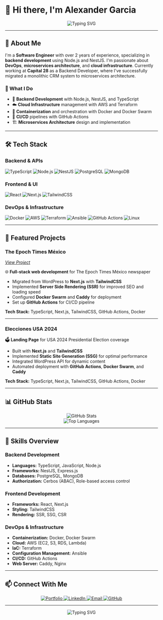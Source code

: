 # 👋 Hi there, I'm Alexander Garcia

<div align="center">
  <img src="https://readme-typing-svg.herokuapp.com?font=Fira+Code&weight=500&size=28&pause=1000&color=3B82F6&center=true&vCenter=true&width=435&lines=Software+Engineer;Backend+Developer;DevOps+Enthusiast;Full-Stack+Developer" alt="Typing SVG" />
</div>

---

## 🚀 About Me

I'm a **Software Engineer** with over 2 years of experience, specializing in **backend development** using Node.js and NestJS. I'm passionate about **DevOps**, **microservices architecture**, and **cloud infrastructure**. Currently working at **Capital 28** as a Backend Developer, where I've successfully migrated a monolithic CRM system to microservices architecture.

### 🎯 What I Do

-  🔧 **Backend Development** with Node.js, NestJS, and TypeScript
-  ☁️ **Cloud Infrastructure** management with AWS and Terraform
-  🐳 **Containerization** and orchestration with Docker and Docker Swarm
-  🔄 **CI/CD** pipelines with GitHub Actions
-  🏗️ **Microservices Architecture** design and implementation

---

## 🛠️ Tech Stack

### **Backend & APIs**

![TypeScript](https://img.shields.io/badge/-TypeScript-3178C6?style=for-the-badge&logo=typescript&logoColor=white)
![Node.js](https://img.shields.io/badge/-Node.js-339933?style=for-the-badge&logo=node.js&logoColor=white)
![NestJS](https://img.shields.io/badge/-NestJS-E0234E?style=for-the-badge&logo=nestjs&logoColor=white)
![PostgreSQL](https://img.shields.io/badge/-PostgreSQL-336791?style=for-the-badge&logo=postgresql&logoColor=white)
![MongoDB](https://img.shields.io/badge/-MongoDB-47A248?style=for-the-badge&logo=mongodb&logoColor=white)

### **Frontend & UI**

![React](https://img.shields.io/badge/-React-61DAFB?style=for-the-badge&logo=react&logoColor=black)
![Next.js](https://img.shields.io/badge/-Next.js-000000?style=for-the-badge&logo=next.js&logoColor=white)
![TailwindCSS](https://img.shields.io/badge/-TailwindCSS-38B2AC?style=for-the-badge&logo=tailwind-css&logoColor=white)

### **DevOps & Infrastructure**

![Docker](https://img.shields.io/badge/-Docker-2496ED?style=for-the-badge&logo=docker&logoColor=white)
![AWS](https://img.shields.io/badge/-AWS-232F3E?style=for-the-badge&logo=amazon-aws&logoColor=white)
![Terraform](https://img.shields.io/badge/-Terraform-7B42BC?style=for-the-badge&logo=terraform&logoColor=white)
![Ansible](https://img.shields.io/badge/-Ansible-EE0000?style=for-the-badge&logo=ansible&logoColor=white)
![GitHub Actions](https://img.shields.io/badge/-GitHub%20Actions-2088FF?style=for-the-badge&logo=github-actions&logoColor=white)
![Linux](https://img.shields.io/badge/-Linux-FCC624?style=for-the-badge&logo=linux&logoColor=black)

---

## 🚀 Featured Projects

### **The Epoch Times México**

_[View Project](https://www.elepoch.com)_

🌐 **Full-stack web development** for The Epoch Times México newspaper

-  Migrated from WordPress to **Next.js** with **TailwindCSS**
-  Implemented **Server Side Rendering (SSR)** for improved SEO and loading speed
-  Configured **Docker Swarm** and **Caddy** for deployment
-  Set up **GitHub Actions** for CI/CD pipeline

**Tech Stack:** TypeScript, Next.js, TailwindCSS, GitHub Actions, Docker

---

### **Elecciones USA 2024**

🗳️ **Landing Page** for USA 2024 Presidential Election coverage

-  Built with **Next.js** and **TailwindCSS**
-  Implemented **Static Site Generation (SSG)** for optimal performance
-  Integrated WordPress API for dynamic content
-  Automated deployment with **GitHub Actions**, **Docker Swarm**, and **Caddy**

**Tech Stack:** TypeScript, Next.js, TailwindCSS, GitHub Actions, Docker

---

## 📊 GitHub Stats

<div align="center">
  <img src="https://github-readme-stats.vercel.app/api?username=Alexandergv2117&show_icons=true&theme=radical&hide_border=true&bg_color=0D1117&text_color=FFFFFF&title_color=3B82F6&icon_color=3B82F6" alt="GitHub Stats" />
</div>

<div align="center">
  <img src="https://github-readme-stats.vercel.app/api/top-langs/?username=Alexandergv2117&layout=compact&theme=radical&hide_border=true&bg_color=0D1117&text_color=FFFFFF&title_color=3B82F6" alt="Top Languages" />
</div>

---

## 🌟 Skills Overview

### **Backend Development**

-  **Languages:** TypeScript, JavaScript, Node.js
-  **Frameworks:** NestJS, Express.js
-  **Databases:** PostgreSQL, MongoDB
-  **Authorization:** Cerbos (ABAC), Role-based access control

### **Frontend Development**

-  **Frameworks:** React, Next.js
-  **Styling:** TailwindCSS
-  **Rendering:** SSR, SSG, CSR

### **DevOps & Infrastructure**

-  **Containerization:** Docker, Docker Swarm
-  **Cloud:** AWS (EC2, S3, RDS, Lambda)
-  **IaC:** Terraform
-  **Configuration Management:** Ansible
-  **CI/CD:** GitHub Actions
-  **Web Server:** Caddy, Nginx

---

## 📫 Connect With Me

<div align="center">
  <a href="https://alexandergv2117.dev" target="_blank">
    <img src="https://img.shields.io/badge/-Portfolio-000000?style=for-the-badge&logo=About.me&logoColor=white" alt="Portfolio" />
  </a>
  <a href="https://linkedin.com/in/alexandergv2117" target="_blank">
    <img src="https://img.shields.io/badge/-LinkedIn-0077B5?style=for-the-badge&logo=linkedin&logoColor=white" alt="LinkedIn" />
  </a>
  <a href="mailto:alexandergv2117@gmail.com" target="_blank">
    <img src="https://img.shields.io/badge/-Email-D14836?style=for-the-badge&logo=gmail&logoColor=white" alt="Email" />
  </a>
  <a href="https://github.com/Alexandergv2117" target="_blank">
    <img src="https://img.shields.io/badge/-GitHub-181717?style=for-the-badge&logo=github&logoColor=white" alt="GitHub" />
  </a>
</div>

---

<div align="center">
  <img src="https://readme-typing-svg.herokuapp.com?font=Fira+Code&weight=500&size=20&pause=1000&color=3B82F6&center=true&vCenter=true&width=435&lines=Thanks+for+visiting!+%F0%9F%98%8A" alt="Typing SVG" />
</div>
